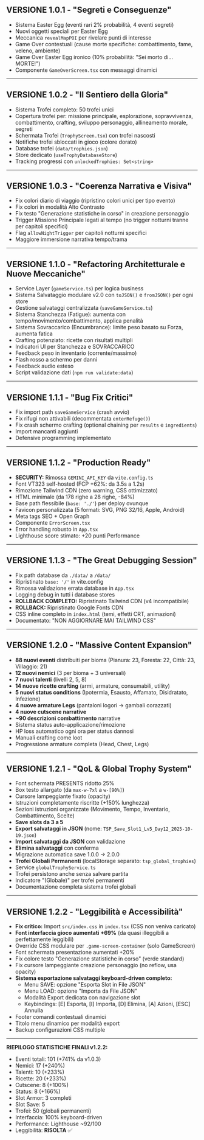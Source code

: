 ## **VERSIONE 1.0.1** - "Segreti e Conseguenze"
- Sistema Easter Egg (eventi rari 2% probabilità, 4 eventi segreti)
- Nuovi oggetti speciali per Easter Egg
- Meccanica `revealMapPOI` per rivelare punti di interesse
- Game Over contestuali (cause morte specifiche: combattimento, fame, veleno, ambiente)
- Game Over Easter Egg ironico (10% probabilità: "Sei morto di... MORTE!")
- Componente `GameOverScreen.tsx` con messaggi dinamici

---

## **VERSIONE 1.0.2** - "Il Sentiero della Gloria"
- Sistema Trofei completo: 50 trofei unici
- Copertura trofei per: missione principale, esplorazione, sopravvivenza, combattimento, crafting, sviluppo personaggio, allineamento morale, segreti
- Schermata Trofei (`TrophyScreen.tsx`) con trofei nascosti
- Notifiche trofei sbloccati in gioco (colore dorato)
- Database trofei (`data/trophies.json`)
- Store dedicato (`useTrophyDatabaseStore`)
- Tracking progressi con `unlockedTrophies: Set<string>`

---

## **VERSIONE 1.0.3** - "Coerenza Narrativa e Visiva"
- Fix colori diario di viaggio (ripristino colori unici per tipo evento)
- Fix colori in modalità Alto Contrasto
- Fix testo "Generazione statistiche in corso" in creazione personaggio
- Trigger Missione Principale legati al tempo (no trigger notturni tranne per capitoli specifici)
- Flag `allowNightTrigger` per capitoli notturni specifici
- Maggiore immersione narrativa tempo/trama

---

## **VERSIONE 1.1.0** - "Refactoring Architetturale e Nuove Meccaniche"
- Service Layer (`gameService.ts`) per logica business
- Sistema Salvataggio modulare v2.0 con `toJSON()` e `fromJSON()` per ogni store
- Gestione salvataggi centralizzata (`saveGameService.ts`)
- Sistema Stanchezza (Fatigue): aumenta con tempo/movimento/combattimento, applica penalità
- Sistema Sovraccarico (Encumbrance): limite peso basato su Forza, aumenta fatica
- Crafting potenziato: ricette con risultati multipli
- Indicatori UI per Stanchezza e SOVRACCARICO
- Feedback peso in inventario (corrente/massimo)
- Flash rosso a schermo per danni
- Feedback audio esteso
- Script validazione dati (`npm run validate:data`)

---

## **VERSIONE 1.1.1** - "Bug Fix Critici"
- Fix import path `saveGameService` (crash avvio)
- Fix rifugi non attivabili (decommentata `enterRefuge()`)
- Fix crash schermo crafting (optional chaining per `results` e `ingredients`)
- Import mancanti aggiunti
- Defensive programming implementato

---

## **VERSIONE 1.1.2** - "Production Ready"
- **SECURITY:** Rimossa `GEMINI_API_KEY` da `vite.config.ts`
- Font VT323 self-hosted (FCP +62%: da 3.5s a 1.2s)
- Rimozione Tailwind CDN (zero warning, CSS ottimizzato)
- HTML minimale (da 178 righe a 28 righe, -84%)
- Base path flessibile (`base: './'`) per deploy ovunque
- Favicon personalizzata (5 formati: SVG, PNG 32/16, Apple, Android)
- Meta tags SEO + Open Graph
- Componente `ErrorScreen.tsx`
- Error handling robusto in `App.tsx`
- Lighthouse score stimato: +20 punti Performance

---

## **VERSIONE 1.1.3** - "The Great Debugging Session"
- Fix path database da `./data/` a `/data/`
- Ripristinato `base: '/'` in vite.config
- Rimossa validazione errata database in `App.tsx`
- Logging debug in tutti i database stores
- **ROLLBACK COMPLETO:** Ripristinato Tailwind CDN (v4 incompatibile)
- **ROLLBACK:** Ripristinato Google Fonts CDN
- CSS inline completo in `index.html` (temi, effetti CRT, animazioni)
- Documentato: "NON AGGIORNARE MAI TAILWIND CSS"

---

## **VERSIONE 1.2.0** - "Massive Content Expansion"
- **88 nuovi eventi** distribuiti per bioma (Pianura: 23, Foresta: 22, Città: 23, Villaggio: 21)
- **12 nuovi nemici** (3 per bioma + 3 universali)
- **7 nuovi talenti** (livelli 2, 5, 8)
- **14 nuove ricette crafting** (armi, armature, consumabili, utility)
- **5 nuovi status conditions** (Ipotermia, Esausto, Affamato, Disidratato, Infezione)
- **4 nuove armature Legs** (pantaloni logori → gambali corazzati)
- **4 nuove cutscene narrative**
- **~90 descrizioni combattimento** narrative
- Sistema status auto-applicazione/rimozione
- HP loss automatico ogni ora per status dannosi
- Manuali crafting come loot
- Progressione armature completa (Head, Chest, Legs)

---

## **VERSIONE 1.2.1** - "QoL & Global Trophy System"
- Font schermata PRESENTS ridotto 25%
- Box testo allargato (da `max-w-7xl` a `w-[90%]`)
- Cursore lampeggiante fixato (opacity)
- Istruzioni completamente riscritte (+150% lunghezza)
- Sezioni istruzioni organizzate (Movimento, Tempo, Inventario, Combattimento, Scelte)
- **Save slots da 3 a 5**
- **Export salvataggi in JSON** (nome: `TSP_Save_Slot1_Lv5_Day12_2025-10-19.json`)
- **Import salvataggi da JSON** con validazione
- **Elimina salvataggi** con conferma
- Migrazione automatica save 1.0.0 → 2.0.0
- **Trofei Globali Permanenti** (localStorage separato: `tsp_global_trophies`)
- Service `globalTrophyService.ts`
- Trofei persistono anche senza salvare partita
- Indicatore "(Globale)" per trofei permanenti
- Documentazione completa sistema trofei globali

---

## **VERSIONE 1.2.2** - "Leggibilità e Accessibilità"
- **Fix critico:** Import `src/index.css` in `index.tsx` (CSS non veniva caricato)
- **Font interfaccia gioco aumentati +69%** (da quasi illeggibili a perfettamente leggibili)
- Override CSS modulare per `.game-screen-container` (solo GameScreen)
- Font schermata presentazione aumentati +20%
- Fix colore testo "Generazione statistiche in corso" (verde standard)
- Fix cursore lampeggiante creazione personaggio (no reflow, usa opacity)
- **Sistema esportazione salvataggi keyboard-driven completo:**
  - Menu SAVE: opzione "Esporta Slot in File JSON"
  - Menu LOAD: opzione "Importa da File JSON"
  - Modalità Export dedicata con navigazione slot
  - Keybindings: [E] Esporta, [I] Importa, [D] Elimina, [A] Azioni, [ESC] Annulla
- Footer comandi contestuali dinamici
- Titolo menu dinamico per modalità export
- Backup configurazioni CSS multiple

---

**RIEPILOGO STATISTICHE FINALI v1.2.2:**
- Eventi totali: 101 (+741% da v1.0.3)
- Nemici: 17 (+240%)
- Talenti: 10 (+233%)
- Ricette: 20 (+233%)
- Cutscene: 8 (+100%)
- Status: 8 (+166%)
- Slot Armor: 3 completi
- Slot Save: 5
- Trofei: 50 (globali permanenti)
- Interfaccia: 100% keyboard-driven
- Performance: Lighthouse ~92/100
- Leggibilità: **RISOLTA** ✅